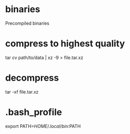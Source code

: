 # binaries
Precompiled binaries
# compress to highest quality 
tar cv path/to/data | xz -9 > file.tar.xz

# decompress
tar -xf file.tar.xz

# .bash_profile
export PATH=$HOME/.local/bin:$PATH
